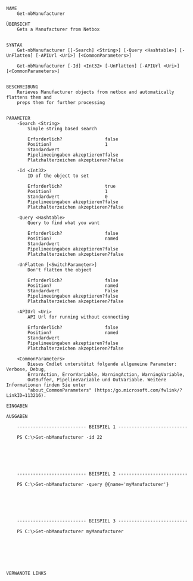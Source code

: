 ﻿```

NAME
    Get-nbManufacturer
    
ÜBERSICHT
    Gets a Manufacturer from Netbox
    
    
SYNTAX
    Get-nbManufacturer [[-Search] <String>] [-Query <Hashtable>] [-UnFlatten] [-APIUrl <Uri>] [<CommonParameters>]
    
    Get-nbManufacturer [-Id] <Int32> [-UnFlatten] [-APIUrl <Uri>] [<CommonParameters>]
    
    
BESCHREIBUNG
    Rerieves Manufacturer objects from netbox and automatically flattens them and
    preps them for further processing
    

PARAMETER
    -Search <String>
        Simple string based search
        
        Erforderlich?                false
        Position?                    1
        Standardwert                 
        Pipelineeingaben akzeptieren?false
        Platzhalterzeichen akzeptieren?false
        
    -Id <Int32>
        ID of the object to set
        
        Erforderlich?                true
        Position?                    1
        Standardwert                 0
        Pipelineeingaben akzeptieren?false
        Platzhalterzeichen akzeptieren?false
        
    -Query <Hashtable>
        Query to find what you want
        
        Erforderlich?                false
        Position?                    named
        Standardwert                 
        Pipelineeingaben akzeptieren?false
        Platzhalterzeichen akzeptieren?false
        
    -UnFlatten [<SwitchParameter>]
        Don't flatten the object
        
        Erforderlich?                false
        Position?                    named
        Standardwert                 False
        Pipelineeingaben akzeptieren?false
        Platzhalterzeichen akzeptieren?false
        
    -APIUrl <Uri>
        API Url for running without connecting
        
        Erforderlich?                false
        Position?                    named
        Standardwert                 
        Pipelineeingaben akzeptieren?false
        Platzhalterzeichen akzeptieren?false
        
    <CommonParameters>
        Dieses Cmdlet unterstützt folgende allgemeine Parameter: Verbose, Debug,
        ErrorAction, ErrorVariable, WarningAction, WarningVariable,
        OutBuffer, PipelineVariable und OutVariable. Weitere Informationen finden Sie unter 
        "about_CommonParameters" (https:/go.microsoft.com/fwlink/?LinkID=113216). 
    
EINGABEN
    
AUSGABEN
    
    -------------------------- BEISPIEL 1 --------------------------
    
    PS C:\>Get-nbManufacturer -id 22
    
    
    
    
    
    
    -------------------------- BEISPIEL 2 --------------------------
    
    PS C:\>Get-nbManufacturer -query @{name='myManufacturer'}
    
    
    
    
    
    
    -------------------------- BEISPIEL 3 --------------------------
    
    PS C:\>Get-nbManufacturer myManufacturer
    
    
    
    
    
    
    
VERWANDTE LINKS



```

